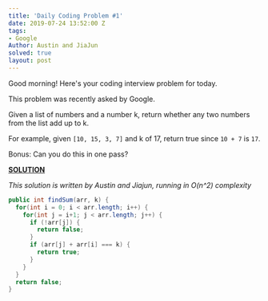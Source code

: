 ```yaml
---
title: 'Daily Coding Problem #1'
date: 2019-07-24 13:52:00 Z
tags:
- Google
Author: Austin and JiaJun
solved: true
layout: post
---
```


Good morning! Here's your coding interview problem for today.

This problem was recently asked by Google.

Given a list of numbers and a number k, return whether any two numbers from the list add up to k.

For example, given `[10, 15, 3, 7]` and k of 17, return true since `10 + 7` is `17`.

Bonus: Can you do this in one pass?

**<u>SOLUTION</u>**

*This solution is written by Austin and Jiajun, running in O(n^2) complexity*

```java
public int findSum(arr, k) {
  for(int i = 0; i < arr.length; i++) {
    for(int j = i+1; j < arr.length; j++) {
      if (!arr[j]) {
        return false;
      }
      if (arr[j] + arr[i] === k) { 
      	return true;
      }
    }
  }
  return false;
}
```




